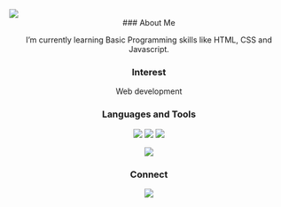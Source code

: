 <img src="https://capsule-render.vercel.app/api?type=transparent&color=686BB4&height=100&section=header&text=HI!%20I'm%20H&fontSize=26&fontColor=FFFAFA&animation=twinkling&fontAlign=50" />

<div align = center>
### About Me

I’m currently learning Basic Programming skills like HTML, CSS and Javascript.<br/>

### Interest

Web development <br/>

### Languages and Tools

<p>
<img src="https://img.shields.io/badge/HTML5-E34F26?&style=flat-square&logo=html5&logoColor=white"/> 
<img src="https://img.shields.io/badge/CSS3-1572B6?style=flat-square&logo=css3&logoColor=white" /> 
<img src="https://img.shields.io/badge/JavaScript-323330?style=flat-square&logo=javascript&logoColor=F7DF1E" />
</p>


</p>

<!-- status bar -->
  <img src="https://github-readme-stats.vercel.app/api?username=haennnn&layout=compact&show_icons=true&theme=tokyonight&hide_border=true" />
  

### Connect
<a href="mailto:hyehyeon1997@gmail.com"><img src="https://img.shields.io/badge/Gmail-d14836?style=flat-square&logo=Gmail&logoColor=white&link=kimhyein7110@gmail.com"/></a>
</div>
